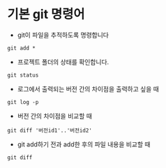 # 기본 git 명령어

- git이 파일을 추적하도록 명령합니다
```
git add *
```

- 프로젝트 폴더의 상태를 확인합니다.
```
git status
```

- 로그에서 출력되는 버전 간의 차이점을 출력하고 싶을 때 
```
git log -p
```

- 버전 간의 차이점을 비교할 때
```
git diff '버전id1'..'버전id2'
```

- git add하기 전과 add한 후의 파일 내용을 비교할 때 
```
git diff
```